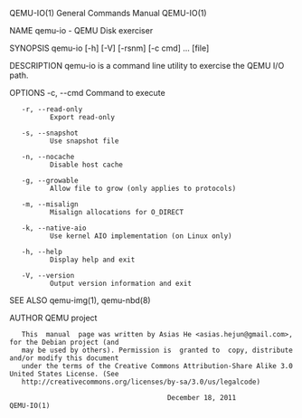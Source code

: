 QEMU-IO(1)                              General Commands Manual                             QEMU-IO(1)

NAME
       qemu-io - QEMU Disk exerciser

SYNOPSIS
       qemu-io [-h] [-V] [-rsnm] [-c cmd] ... [file]

DESCRIPTION
       qemu-io is a command line utility to exercise the QEMU I/O path.

OPTIONS
       -c, --cmd <cmd>
              Command to execute

       -r, --read-only
              Export read-only

       -s, --snapshot
              Use snapshot file

       -n, --nocache
              Disable host cache

       -g, --growable
              Allow file to grow (only applies to protocols)

       -m, --misalign
              Misalign allocations for O_DIRECT

       -k, --native-aio
              Use kernel AIO implementation (on Linux only)

       -h, --help
              Display help and exit

       -V, --version
              Output version information and exit

SEE ALSO
       qemu-img(1), qemu-nbd(8)

AUTHOR
       QEMU project

       This  manual  page was written by Asias He <asias.hejun@gmail.com>, for the Debian project (and
       may be used by others). Permission is  granted to  copy, distribute and/or modify this document
       under the terms of the Creative Commons Attribution-Share Alike 3.0 United States License. (See
       http://creativecommons.org/licenses/by-sa/3.0/us/legalcode)

                                           December 18, 2011                                QEMU-IO(1)
